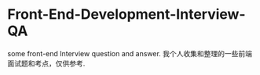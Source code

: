 # Front-End-Development-Interview-QA
some front-end Interview question and answer. 我个人收集和整理的一些前端面试题和考点，仅供参考.
